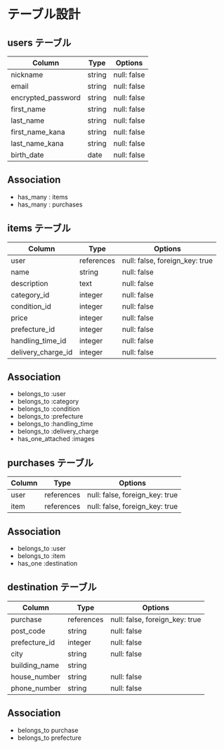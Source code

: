 
# テーブル設計

## users テーブル

| Column             | Type   | Options     |
| ------------------ | ------ | ----------- |
| nickname           | string | null: false |
| email              | string | null: false |
| encrypted_password | string | null: false |
| first_name         | string | null: false |
| last_name          | string | null: false |
| first_name_kana    | string | null: false |
| last_name_kana     | string | null: false |
| birth_date         | date   | null: false |

 ## Association
 - has_many : items
 - has_many : purchases 


## items テーブル

| Column             | Type         | Options                         |
| ------------------ | ------------ | ------------------------------- |
| user               | references   | null: false, foreign_key: true  |
| name               | string       | null: false                     |
| description        | text         | null: false                     |
| category_id        | integer      | null: false                     |
| condition_id       | integer      | null: false                     |
| price              | integer      | null: false                     |
| prefecture_id      | integer      | null: false                     |
| handling_time_id   | integer      | null: false                     |
| delivery_charge_id | integer      | null: false                     |


 ## Association
 - belongs_to :user
 - belongs_to :category
 - belongs_to :condition
 - belongs_to :prefecture
 - belongs_to :handling_time
 - belongs_to :delivery_charge
 - has_one_attached :images


## purchases テーブル

| Column     | Type         | Options                        |
| ---------- | ------------ | ------------------------------ |
| user       | references   | null: false, foreign_key: true |
| item       | references   | null: false, foreign_key: true |

 ## Association

- belongs_to :user
- belongs_to :item 
- has_one    :destination

##  destination テーブル

| Column        | Type         | Options                        |
| ------------- | ------------ | ------------------------------ |
| purchase      | references   | null: false, foreign_key: true |
| post_code     | string       | null: false                    |
| prefecture_id | integer      | null: false                    |
| city          | string       | null: false                    |
| building_name | string       |                                |
| house_number  | string       | null: false                    |
| phone_number  | string       | null: false                    |


 ## Association
- belongs_to purchase
- belongs_to prefecture
